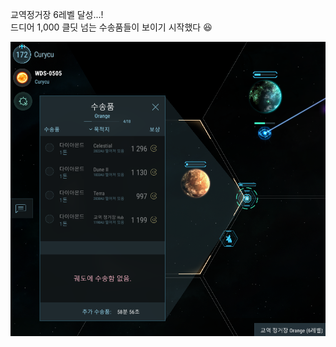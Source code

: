 교역정거장 6레벨 달성...!  
드디어 1,000 클딧 넘는 수송품들이 보이기 시작했다 :laughing:  

![](../assets/20210207_Lv6_Trade_Station.png)  

